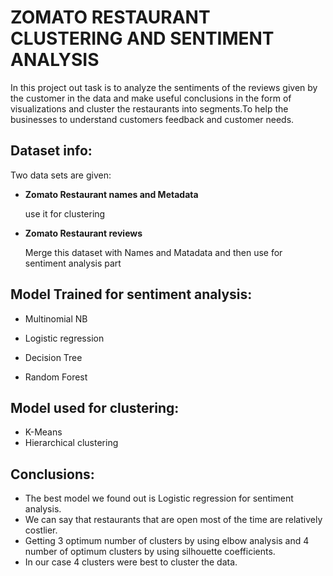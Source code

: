 # ZOMATO RESTAURANT CLUSTERING AND SENTIMENT ANALYSIS

In this project out task is to analyze the sentiments of the reviews given by the customer in the data and make useful conclusions in the form of visualizations and cluster the restaurants into segments.To help the businesses to understand customers feedback and customer needs.

## Dataset info:

Two data sets are given:
* **Zomato Restaurant names and Metadata** 
   
   use it for clustering
   
*  **Zomato Restaurant reviews**

   Merge this dataset with Names and Matadata and then use for sentiment analysis part
   
## Model Trained for sentiment analysis:

 * Multinomial NB
 
 * Logistic regression
 
 * Decision Tree 
 
 * Random Forest 
 
 ## Model used for clustering:
 
 * K-Means
 * Hierarchical clustering 


## Conclusions:

* The best model we found out is Logistic regression for sentiment analysis.
* We can say that restaurants that are open most of the time are relatively costlier.
* Getting 3 optimum number of  clusters by using elbow analysis and 4 number of optimum clusters by using silhouette coefficients.
* In our case 4 clusters were best to cluster the data.








